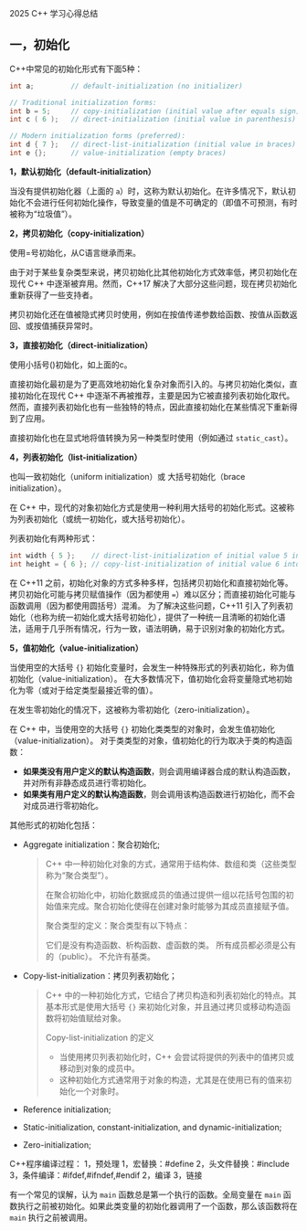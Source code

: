 2025 C++ 学习心得总结

## 一，初始化

C++中常见的初始化形式有下面5种：

~~~c++
int a;         // default-initialization (no initializer)

// Traditional initialization forms:
int b = 5;     // copy-initialization (initial value after equals sign)
int c ( 6 );   // direct-initialization (initial value in parenthesis)

// Modern initialization forms (preferred):
int d { 7 };   // direct-list-initialization (initial value in braces)
int e {};      // value-initialization (empty braces)
~~~

**1，默认初始化（default-initialization）**

当没有提供初始化器（上面的 `a`）时，这称为默认初始化。在许多情况下，默认初始化不会进行任何初始化操作，导致变量的值是不可确定的（即值不可预测，有时被称为“垃圾值”）。

**2，拷贝初始化（copy-initialization）**

使用=号初始化，从C语言继承而来。

由于对于某些复杂类型来说，拷贝初始化比其他初始化方式效率低，拷贝初始化在现代 C++ 中逐渐被弃用。然而，C++17 解决了大部分这些问题，现在拷贝初始化重新获得了一些支持者。

拷贝初始化还在值被隐式拷贝时使用，例如在按值传递参数给函数、按值从函数返回、或按值捕获异常时。

**3，直接初始化（direct-initialization）**

使用小括号()初始化，如上面的c。

直接初始化最初是为了更高效地初始化复杂对象而引入的。与拷贝初始化类似，直接初始化在现代 C++ 中逐渐不再被推荐，主要是因为它被直接列表初始化取代。然而，直接列表初始化也有一些独特的特点，因此直接初始化在某些情况下重新得到了应用。

直接初始化也在显式地将值转换为另一种类型时使用（例如通过 `static_cast`）。

**4，列表初始化（list-initialization）**

也叫一致初始化（uniform initialization）或 大括号初始化（brace initialization）。

在 C++ 中，现代的对象初始化方式是使用一种利用大括号的初始化形式。这被称为列表初始化（或统一初始化，或大括号初始化）。

列表初始化有两种形式：

```cpp
int width { 5 };    // direct-list-initialization of initial value 5 into variable width (preferred)
int height = { 6 }; // copy-list-initialization of initial value 6 into variable height (rarely used)
```

在 C++11 之前，初始化对象的方式多种多样，包括拷贝初始化和直接初始化等。 拷贝初始化可能与拷贝赋值操作（因为都使用 `=`）难以区分；而直接初始化可能与函数调用（因为都使用圆括号）混淆。 为了解决这些问题，C++11 引入了列表初始化（也称为统一初始化或大括号初始化），提供了一种统一且清晰的初始化语法，适用于几乎所有情况，行为一致，语法明确，易于识别对象的初始化方式。

**5，值初始化（value-initialization）**

当使用空的大括号 `{}` 初始化变量时，会发生一种特殊形式的列表初始化，称为值初始化（value-initialization）。 在大多数情况下，值初始化会将变量隐式地初始化为零（或对于给定类型最接近零的值）。 

在发生零初始化的情况下，这被称为零初始化（zero-initialization）。

在 C++ 中，当使用空的大括号 `{}` 初始化类类型的对象时，会发生值初始化（value-initialization）。 对于类类型的对象，值初始化的行为取决于类的构造函数：

- **如果类没有用户定义的默认构造函数**，则会调用编译器合成的默认构造函数，并对所有非静态成员进行零初始化。
- **如果类有用户定义的默认构造函数**，则会调用该构造函数进行初始化，而不会对成员进行零初始化。



其他形式的初始化包括：

- Aggregate initialization：聚合初始化;

  > C++ 中一种初始化对象的方式，通常用于结构体、数组和类（这些类型称为“聚合类型”）。
  >
  > 在聚合初始化中，初始化数据成员的值通过提供一组以花括号包围的初始值来完成。聚合初始化使得在创建对象时能够为其成员直接赋予值。
  >
  > 聚合类型的定义：聚合类型有以下特点：
  >
  > 它们是没有构造函数、析构函数、虚函数的类。
  > 所有成员都必须是公有的（public）。
  > 不允许有基类。

- Copy-list-initialization：拷贝列表初始化；

  > C++ 中的一种初始化方式，它结合了拷贝构造和列表初始化的特点。其基本形式是使用大括号 `{}` 来初始化对象，并且通过拷贝或移动构造函数将初始值赋给对象。
  >
  > Copy-list-initialization 的定义
  >
  > - 当使用拷贝列表初始化时，C++ 会尝试将提供的列表中的值拷贝或移动到对象的成员中。
  > - 这种初始化方式通常用于对象的构造，尤其是在使用已有的值来初始化一个对象时。

- Reference initialization;

- Static-initialization, constant-initialization, and dynamic-initialization;

- Zero-initialization;



C++程序编译过程：
1，预处理
    1，宏替换：#define
    2，头文件替换：#include
    3，条件编译：#ifdef,#ifndef,#endif
2，编译
3，链接



有一个常见的误解，认为 `main` 函数总是第一个执行的函数。全局变量在 `main` 函数执行之前被初始化。如果此类变量的初始化器调用了一个函数，那么该函数将在 `main` 执行之前被调用。